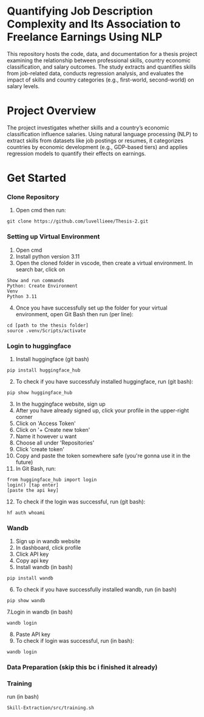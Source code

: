 # Quantifying Job Description Complexity and Its Association to Freelance Earnings Using NLP
This repository hosts the code, data, and documentation for a thesis project examining the relationship between professional skills, country economic classification, and salary outcomes. The study extracts and quantifies skills from job-related data, conducts regression analysis, and evaluates the impact of skills and country categories (e.g., first-world, second-world) on salary levels.

# Project Overview
The project investigates whether skills and a country’s economic classification influence salaries. Using natural language processing (NLP) to extract skills from datasets like job postings or resumes, it categorizes countries by economic development (e.g., GDP-based tiers) and applies regression models to quantify their effects on earnings.

# Get Started

### Clone Repository
1. Open cmd then run:
```
git clone https://github.com/luvellieee/Thesis-2.git
```

### Setting up Virtual Environment
1. Open cmd
2. Install python version 3.11
3. Open the cloned folder in vscode, then create a virtual environment. In search bar, click on
```
Show and run commands
Python: Create Environment
Venv
Python 3.11
```
4. Once you have successfully set up the folder for your virtual environment, open Git Bash then run (per line):
```
cd [path to the thesis folder]
source .venv/Scripts/activate
```

### Login to huggingface
1. Install huggingface (git bash)
```
pip install huggingface_hub
```
2. To check if you have successfuly installed huggingface, run (git bash):
```
pip show huggingface_hub
```
3. In the huggingface website, sign up
4. After you have already signed up, click your profile in the upper-right corner
5. Click on 'Access Token'
6. Click on '+ Create new token'
7. Name it however u want
8. Choose all under 'Repositories'
9. Click 'create token'
10. Copy and paste the token somewhere safe (you're gonna use it in the future)
11. In Git Bash, run:
```
from huggingface_hub import login
login() [tap enter]
[paste the api key]
```
12. To check if the login was successful, run (git bash):
```
hf auth whoami
```

### Wandb
1. Sign up in wandb website
2. In dashboard, click profile
3. Click API key
4. Copy api key
5. Install wandb (in bash)
```
pip install wandb
```
6. To check if you have successfully installed wandb, run (in bash)
```
pip show wandb
```
7.Login in wandb (in bash)
```
wandb login
```
8. Paste API key
9. To check if login was successful, run (in bash):
```
wandb login
```

### Data Preparation (skip this bc i finished it already)

### Training
run (in bash)
```
Skill-Extraction/src/training.sh
```